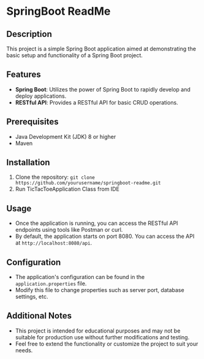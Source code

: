 # SpringBoot ReadMe

## Description
This project is a simple Spring Boot application aimed at demonstrating the basic setup and functionality of a Spring Boot project.

## Features
- **Spring Boot**: Utilizes the power of Spring Boot to rapidly develop and deploy applications.
- **RESTful API**: Provides a RESTful API for basic CRUD operations.

## Prerequisites
- Java Development Kit (JDK) 8 or higher
- Maven

## Installation
1. Clone the repository: `git clone https://github.com/yourusername/springboot-readme.git`
2. Run TicTacToeApplication Class from IDE

## Usage
- Once the application is running, you can access the RESTful API endpoints using tools like Postman or curl.
- By default, the application starts on port 8080. You can access the API at `http://localhost:8080/api`.


## Configuration
- The application's configuration can be found in the `application.properties` file.
- Modify this file to change properties such as server port, database settings, etc.

## Additional Notes
- This project is intended for educational purposes and may not be suitable for production use without further modifications and testing.
- Feel free to extend the functionality or customize the project to suit your needs.

